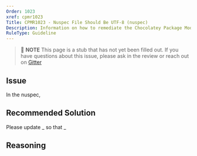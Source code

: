 ```yaml
---
Order: 1023
xref: cpmr1023
Title: CPMR1023 - Nuspec File Should Be UTF-8 (nuspec)
Description: Information on how to remediate the Chocolatey Package Moderation Rule 1023
RuleType: Guideline
---
```


> :memo: **NOTE** This page is a stub that has not yet been filled out. If you have questions about this issue, please ask in the review or reach out on [Gitter](https://gitter.im/chocolatey/chocolatey.org)

## Issue

In the nuspec,

## Recommended Solution

Please update _ so that _

## Reasoning
